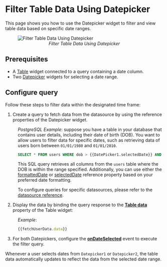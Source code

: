 # Filter Table Data Using Datepicker

This page shows you how to use the Datepicker widget to filter and view table data based on specific date ranges.
 

 <figure>
  <img src="/img/filter-date.gif" style= {{width:"700px", height:"auto"}} alt="Filter Table Data Using Datepicker"/>
  <figcaption align = "center"><i>Filter Table Data Using Datepicker</i></figcaption>
</figure>

## Prerequisites

* A [Table](/reference/widgets/table) widget connected to a query containing a date column.
* Two [Datepicker](/reference/widgets/datepicker) widgets for selecting a date range.

## Configure query

Follow these steps to filter data within the designated time frame:

1. Create a query to fetch data from the datasource by using the reference properties of the Datepicker widget.

<dd>

*PostgreSQL Example*: suppose you have a table in your database that contains user details, including their date of birth (DOB). You want to allow users to filter data for specific dates, such as retrieving data of users born between `01/01/1980` and `01/01/2010`.

```sql
SELECT * FROM users WHERE dob > {{DatePicker1.selectedDate}} AND dob < {{DatePicker2.selectedDate}} ORDER BY id;
```

This SQL query retrieves all columns from the `users` table where the DOB is within the range specified. Additionally, you can use either the [formattedDate](/reference/widgets/datepicker#formatteddate-string) or [selectedDate](/reference/widgets/datepicker#selecteddate-string) reference property based on your preferred date formatting.

To configure queries for specific datasources, please refer to the [datasource reference](/connect-data/reference).

</dd>


2. Display the data by binding the query response to the [**Table data**](/reference/widgets/table#table-data-arrayobject) property of the Table widget:

<dd>

*Example*:
```js
{{fetchUserData.data}}
```

</dd>

3. For both Datepickers, configure the [**onDateSelected**](/reference/widgets/datepicker#ondateselected) event to execute the filter query. 

Whenever a user selects dates from `Datepicker1` or `Datepicker2`, the table data automatically updates to reflect the data from the selected date range.




